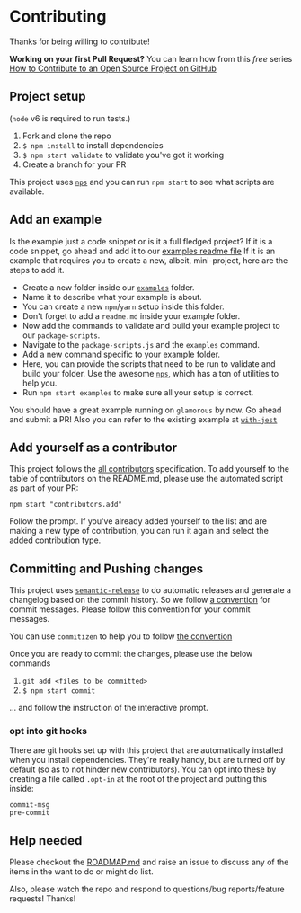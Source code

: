 # Contributing

Thanks for being willing to contribute!

**Working on your first Pull Request?** You can learn how from this *free* series
[How to Contribute to an Open Source Project on GitHub][egghead]

## Project setup

(`node` v6 is required to run tests.)
1. Fork and clone the repo
2. `$ npm install` to install dependencies
3. `$ npm start validate` to validate you've got it working
4. Create a branch for your PR

This project uses [`nps`][nps] and you can run `npm start` to see what scripts are available.

## Add an example

Is the example just a code snippet or is it a full fledged project? If it is a code snippet, go ahead and add it to our [examples readme file][examples-readme]
If it is an example that requires you to create a new, albeit, mini-project, here are the steps to add it.
  - Create a new folder inside our [`examples`][examples-readme] folder.
  - Name it to describe what your example is about.
  - You can create a new `npm`/`yarn` setup inside this folder.
  - Don't forget to add a `readme.md` inside your example folder.
  - Now add the commands to validate and build your example project to our `package-scripts`.
  - Navigate to the `package-scripts.js` and the `examples` command.
  - Add a new command specific to your example folder.
  - Here, you can provide the scripts that need to be run to validate and build your folder. Use the awesome [`nps`][nps], which has a ton of utilities to help you.
  - Run `npm start examples` to make sure all your setup is correct.

You should have a great example running on `glamorous` by now. Go ahead and submit a PR!
Also you can refer to the existing example at [`with-jest`][with-jest]

## Add yourself as a contributor

This project follows the [all contributors][all-contributors] specification. To add yourself to the table of
contributors on the README.md, please use the automated script as part of your PR:

```console
npm start "contributors.add"
```

Follow the prompt. If you've already added yourself to the list and are making a new type of contribution, you can run
it again and select the added contribution type.

## Committing and Pushing changes

This project uses [`semantic-release`][semantic-release] to do automatic releases and generate a changelog based on the
commit history. So we follow [a convention][convention] for commit messages. Please follow this convention for your
commit messages.

You can use `commitizen` to help you to follow [the convention][convention]

Once you are ready to commit the changes, please use the below commands

1. `git add <files to be committed>`
2. `$ npm start commit`

... and follow the instruction of the interactive prompt.

### opt into git hooks

There are git hooks set up with this project that are automatically installed when you install dependencies. They're
really handy, but are turned off by default (so as to not hinder new contributors). You can opt into these by creating
a file called `.opt-in` at the root of the project and putting this inside:

```
commit-msg
pre-commit
```

## Help needed

Please checkout the [ROADMAP.md][ROADMAP] and raise an issue to discuss
any of the items in the want to do or might do list.

Also, please watch the repo and respond to questions/bug reports/feature requests! Thanks!

[egghead]: https://egghead.io/series/how-to-contribute-to-an-open-source-project-on-github
[semantic-release]: https://npmjs.com/package/semantic-release
[convention]: https://github.com/conventional-changelog/conventional-changelog-angular/blob/ed32559941719a130bb0327f886d6a32a8cbc2ba/convention.md
[all-contributors]: https://github.com/kentcdodds/all-contributors
[ROADMAP]: ./other/ROADMAP.md
[nps]: https://npmjs.com/package/nps
[examples-readme]: ./examples
[with-jest]: ./examples/with-jest
